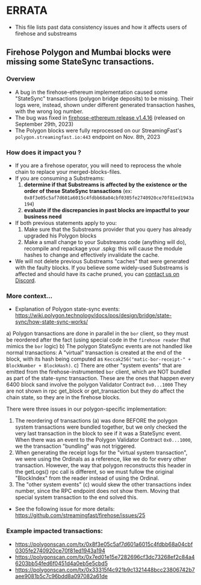 # ERRATA

* This file lists past data consistency issues and how it affects users of firehose and substreams

## Firehose Polygon and Mumbai blocks were missing some StateSync transactions.

### Overview

* A bug in the firehose-ethereum implementation caused some "StateSync" transactions (polygon bridge deposits) to be missing. Their logs were, instead, shown under different generated transaction hashes, with the wrong log number.
* The bug was fixed in [firehose-ethereum release v1.4.16](https://github.com/streamingfast/firehose-ethereum/releases/tag/v1.4.16) (released on September 29th, 2023)
* The Polygon blocks were fully reprocessed on our StreamingFast's `polygon.streamingfast.io:443` endpoint on Nov. 8th, 2023

### How does it impact you ?

* If you are a firehose operator, you will need to reprocess the whole chain to replace your merged-blocks-files.
* If you are consuming a Substreams:
  1. **determine if that Substreams is affected by the existence or the order of these StateSync transactions** (ex: `0x8f3e05c5af7d601a6015c4fdbb68a04cbf0305fe2740920ce70f81ed1943a194`)
  2. **evaluate if the discrepancies in past blocks are impactful to your business need**
* If both previous statements apply to you:
  1. Make sure that the Substreams provider that you query has already upgraded his Polygon blocks
  2. Make a small change to your Substreams code (anything will do), recompile and repackage your .spkg: this will cause the module hashes to change and effectively invalidate the cache.
* We will not delete previous Substreams "caches" that were generated with the faulty blocks. If you believe some widely-used Substreams is affected and should have its cache pruned, you can [contact us on Discord](https://discord.gg/jZwqxJAvRs).

### More context...

* Explanation of Polygon state-sync events: https://wiki.polygon.technology/docs/pos/design/bridge/state-sync/how-state-sync-works/

a) Polygon transactions are done in parallel in the `bor` client, so they must be reordered after the fact (using special code in the `firehose reader` that mimics the `bor` logic)
b) The polygon StateSync events are not handled like normal transactions: A "virtual" transaction is created at the end of the block, with its hash being computed as `Keccak256("matic-bor-receipt-" + BlockNumber + BlockHash)`.
c) There are other "system events" that are emitted from the firehose-instrumented `bor` client, which are NOT bundled as part of the state-sync transaction. These are the ones that happen every 6400 block sand involve the polygon Validator Contract `0x0...1000` They are not shown in rpc get_block or get_transaction but they do affect the chain state, so they are in the firehose blocks.

There were three issues in our polygon-specific implementation:

1. The reordering of transactions (a) was done BEFORE the polygon system transactions were bundled together, but we only checked the very last transaction in the block to see if it was a StateSync event. When there was an event to the Polygon Validator Contract `0x0...1000`, we the transaction "bundling" was not triggered.
2. When generating the receipt logs for the "virtual system transaction", we were using the Ordinals as a reference, like we do for every other transaction. However, the way that polygon reconstructs this header in the getLogs() rpc call is different, so we must fullow the original "BlockIndex" from the reader instead of using the Ordinal.
3. The "other system events" (c) would skew the other transactions index number, since the RPC endpoint does not show them. Moving that special system transaction to the end solved this.

* See the following issue for more details: https://github.com/streamingfast/firehose/issues/25

### Example impacted transactions:

* https://polygonscan.com/tx/0x8f3e05c5af7d601a6015c4fdbb68a04cbf0305fe2740920ce70f81ed1943a194
* https://polygonscan.com/tx/0x7ed01e15e7282696cf3dc73268ef2c84a46203bb54fed6f0451d4a0eb5e5cbd5
* https://polygonscan.com/tx/0x33315f4c921b9c1321448bcc23806742b7aee9081b5c7c96bdd8a097082a61de
